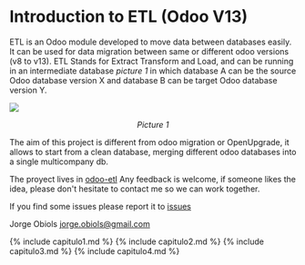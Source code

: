 # Introduction to ETL (Odoo V13)

ETL is an Odoo module developed to move data between databases easily. 
It can be used for data migration between same or different odoo versions 
(v8 to v13). 
ETL Stands for Extract Transform and Load, and can be running in an 
intermediate database *picture 1* in which database A can be the source Odoo 
database version X and database B can be target Odoo database version Y.

![](/assets/img/etl-dbs.png)
*<center>Picture 1</center>*

The aim of this project is different from odoo migration or OpenUpgrade, it 
allows to start from a clean database, merging  different odoo databases into 
a single multicompany db.

The proyect lives in [odoo-etl](https://github.com/jobiols/odoo-etl) Any feedback 
is welcome, if someone likes the idea, please don't hesitate to contact me so 
we can work together. 

If you find some issues please report it to [issues](https://github.com/jobiols/odoo-etl/issues)

Jorge Obiols <jorge.obiols@gmail.com>

{% include capitulo1.md %}
{% include capitulo2.md %}
{% include capitulo3.md %}
{% include capitulo4.md %}



